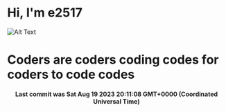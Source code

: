 # Hi, I'm e2517

![Alt Text](https://github.com/E2517/e2517/blob/master/images/background.gif)

# Coders are coders coding codes for coders to code codes

<h4 align="center">Last commit was Sat Aug 19 2023 20:11:08 GMT+0000 (Coordinated Universal Time)</h4>
